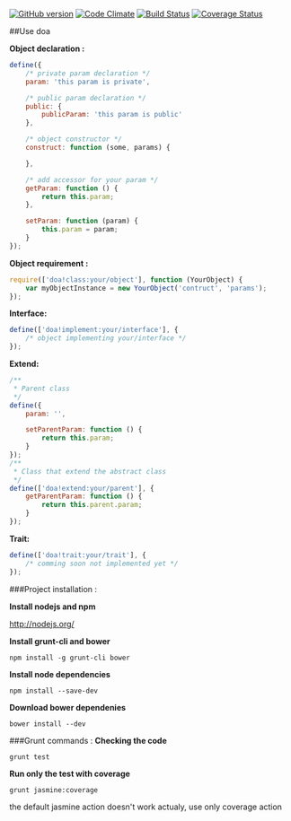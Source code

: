 [![GitHub version](https://badge.fury.io/gh/devoralive%2Fdoa.svg)](http://badge.fury.io/gh/devoralive%2Fdoa) [![Code Climate](https://codeclimate.com/github/devoralive/doa/badges/gpa.svg)](https://codeclimate.com/github/devoralive/doa) [![Build Status](https://travis-ci.org/devoralive/doa.svg?branch=master)](https://travis-ci.org/devoralive/doa) [![Coverage Status](https://img.shields.io/coveralls/devoralive/doa.svg)](https://coveralls.io/r/devoralive/doa)

##Use doa

**Object declaration :**
```Javascript
define({
	/* private param declaration */
	param: 'this param is private',

	/* public param declaration */
	public: {
		publicParam: 'this param is public'
	},

	/* object constructor */
	construct: function (some, params) {

	},

	/* add accessor for your param */
	getParam: function () {
		return this.param;
	},

	setParam: function (param) {
		this.param = param;
	}
});
```

**Object requirement :**
```Javascript
require(['doa!class:your/object'], function (YourObject) {
	var myObjectInstance = new YourObject('contruct', 'params');
});
```

**Interface:**
```Javascript
define(['doa!implement:your/interface'], {
	/* object implementing your/interface */
});
```

**Extend:**
```Javascript
/**
 * Parent class
 */
define({
	param: '',

	setParentParam: function () {
		return this.param;
	}
});
/**
 * Class that extend the abstract class
 */
define(['doa!extend:your/parent'], {
	getParentParam: function () {
		return this.parent.param;
	}
});
```

**Trait:**
```Javascript
define(['doa!trait:your/trait'], {
	/* comming soon not implemented yet */
});
```

###Project installation :

**Install nodejs and npm**

http://nodejs.org/


**Install grunt-cli and bower**

```
npm install -g grunt-cli bower
```

**Install node dependencies**
```
npm install --save-dev
```

**Download bower dependenies**
```
bower install --dev
```

###Grunt commands :
**Checking the code**
```
grunt test
```
**Run only the test with coverage**
```
grunt jasmine:coverage
```
the default jasmine action doesn't work actualy, use only coverage action